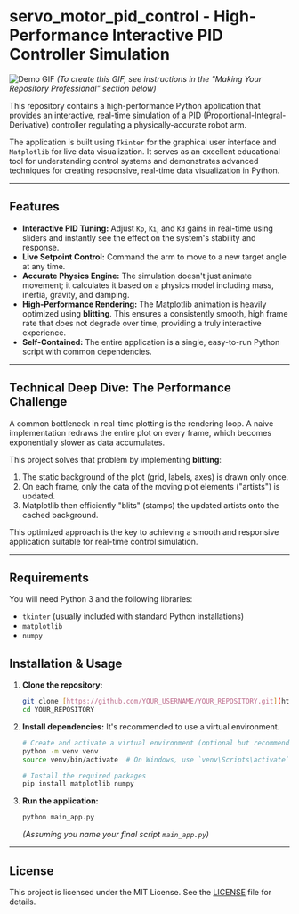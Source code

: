 # servo_motor_pid_control - High-Performance Interactive PID Controller Simulation

![Demo GIF](https://raw.githubusercontent.com/YOUR_USERNAME/YOUR_REPOSITORY/main/demo.gif)
*(To create this GIF, see instructions in the "Making Your Repository Professional" section below)*

This repository contains a high-performance Python application that provides an interactive, real-time simulation of a PID (Proportional-Integral-Derivative) controller regulating a physically-accurate robot arm.

The application is built using `Tkinter` for the graphical user interface and `Matplotlib` for live data visualization. It serves as an excellent educational tool for understanding control systems and demonstrates advanced techniques for creating responsive, real-time data visualization in Python.

---

## Features

- **Interactive PID Tuning:** Adjust `Kp`, `Ki`, and `Kd` gains in real-time using sliders and instantly see the effect on the system's stability and response.
- **Live Setpoint Control:** Command the arm to move to a new target angle at any time.
- **Accurate Physics Engine:** The simulation doesn't just animate movement; it calculates it based on a physics model including mass, inertia, gravity, and damping.
- **High-Performance Rendering:** The Matplotlib animation is heavily optimized using **blitting**. This ensures a consistently smooth, high frame rate that does not degrade over time, providing a truly interactive experience.
- **Self-Contained:** The entire application is a single, easy-to-run Python script with common dependencies.

---

## Technical Deep Dive: The Performance Challenge

A common bottleneck in real-time plotting is the rendering loop. A naive implementation redraws the entire plot on every frame, which becomes exponentially slower as data accumulates.

This project solves that problem by implementing **blitting**:
1.  The static background of the plot (grid, labels, axes) is drawn only once.
2.  On each frame, only the data of the moving plot elements ("artists") is updated.
3.  Matplotlib then efficiently "blits" (stamps) the updated artists onto the cached background.

This optimized approach is the key to achieving a smooth and responsive application suitable for real-time control simulation.

---

## Requirements

You will need Python 3 and the following libraries:

-   `tkinter` (usually included with standard Python installations)
-   `matplotlib`
-   `numpy`

## Installation & Usage

1.  **Clone the repository:**
    ```bash
    git clone [https://github.com/YOUR_USERNAME/YOUR_REPOSITORY.git](https://github.com/YOUR_USERNAME/YOUR_REPOSITORY.git)
    cd YOUR_REPOSITORY
    ```

2.  **Install dependencies:**
    It's recommended to use a virtual environment.
    ```bash
    # Create and activate a virtual environment (optional but recommended)
    python -m venv venv
    source venv/bin/activate  # On Windows, use `venv\Scripts\activate`

    # Install the required packages
    pip install matplotlib numpy
    ```

3.  **Run the application:**
    ```bash
    python main_app.py
    ```
    *(Assuming you name your final script `main_app.py`)*

---

## License

This project is licensed under the MIT License. See the [LICENSE](LICENSE) file for details.
